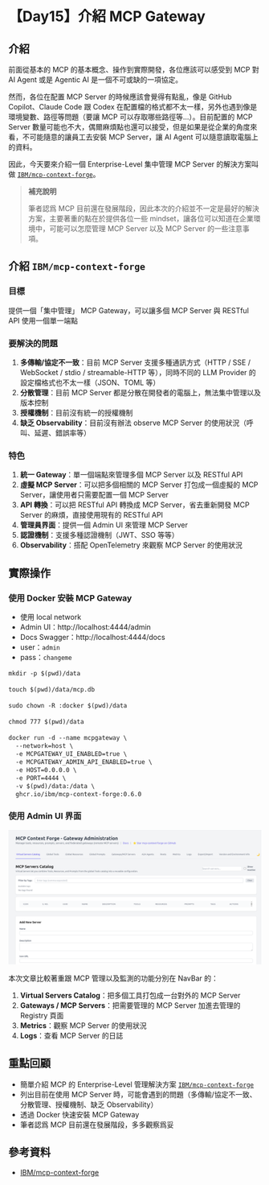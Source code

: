 # 【Day15】介紹 MCP Gateway

## 介紹

前面從基本的 MCP 的基本概念、操作到實際開發，各位應該可以感受到 MCP 對 AI Agent 或是 Agentic AI 是一個不可或缺的一項協定。

然而，各位在配置 MCP Server 的時候應該會覺得有點亂，像是 GitHub Copilot、Claude Code 跟 Codex 在配置檔的格式都不太一樣，另外也遇到像是環境變數、路徑等問題（要讓 MCP 可以存取哪些路徑等...）。目前配置的 MCP Server 數量可能也不大，偶爾麻煩點也還可以接受，但是如果是從企業的角度來看，不可能隨意的讓員工去安裝 MCP Server，讓 AI Agent 可以隨意讀取電腦上的資料。

因此，今天要來介紹一個 Enterprise-Level 集中管理 MCP Server 的解決方案叫做 [`IBM/mcp-context-forge`](https://github.com/IBM/mcp-context-forge)。

> **補充說明**
>
> 筆者認爲 MCP 目前還在發展階段，因此本次的介紹並不一定是最好的解決方案，主要著重的點在於提供各位一些 mindset，讓各位可以知道在企業環境中，可能可以怎麼管理 MCP Server 以及 MCP Server 的一些注意事項。

## 介紹 `IBM/mcp-context-forge`

### 目標

提供一個「集中管理」 MCP Gateway，可以讓多個 MCP Server 與 RESTful API 使用一個單一端點

### 要解決的問題

1. **多傳輸/協定不一致**：目前 MCP Server 支援多種通訊方式（HTTP / SSE / WebSocket / stdio / streamable-HTTP 等），同時不同的 LLM Provider 的設定檔格式也不太一樣（JSON、TOML 等）
1. **分散管理**：目前 MCP Server 都是分散在開發者的電腦上，無法集中管理以及版本控制
1. **授權機制**：目前沒有統一的授權機制
1. **缺乏 Observability**：目前沒有辦法 observe MCP Server 的使用狀況（呼叫、延遲、錯誤率等）

### 特色

1. **統一 Gateway**：單一個端點來管理多個 MCP Server 以及 RESTful API
1. **虛擬 MCP Server**：可以把多個相關的 MCP Server 打包成一個虛擬的 MCP Server，讓使用者只需要配置一個 MCP Server
1. **API 轉換**：可以把 RESTful API 轉換成 MCP Server，省去重新開發 MCP Server 的麻煩，直接使用現有的 RESTful API
1. **管理員界面**：提供一個 Admin UI 來管理 MCP Server
1. **認證機制**：支援多種認證機制（JWT、SSO 等等）
1. **Observability**：搭配 OpenTelemetry 來觀察 MCP Server 的使用狀況

## 實際操作

### 使用 Docker 安裝 MCP Gateway

- 使用 local network
- Admin UI：http://localhost:4444/admin
- Docs Swagger：http://localhost:4444/docs
- user：`admin`
- pass：`changeme`

```shell
mkdir -p $(pwd)/data

touch $(pwd)/data/mcp.db

sudo chown -R :docker $(pwd)/data

chmod 777 $(pwd)/data

docker run -d --name mcpgateway \
  --network=host \
  -e MCPGATEWAY_UI_ENABLED=true \
  -e MCPGATEWAY_ADMIN_API_ENABLED=true \
  -e HOST=0.0.0.0 \
  -e PORT=4444 \
  -v $(pwd)/data:/data \
  ghcr.io/ibm/mcp-context-forge:0.6.0
```

### 使用 Admin UI 界面

![20250914123133](https://raw.githubusercontent.com/hsiangjenli/pic-bed/main/images/20250914123133.png)

本次文章比較著重跟 MCP 管理以及監測的功能分別在 NavBar 的：

1. **Virtual Servers Catalog**：把多個工具打包成一台對外的 MCP Server
1. **Gateways / MCP Servers**：把需要管理的 MCP Server 加進去管理的 Registry 頁面
1. **Metrics**：觀察 MCP Server 的使用狀況
1. **Logs**：查看 MCP Server 的日誌

## 重點回顧

- 簡單介紹 MCP 的 Enterprise-Level 管理解決方案 [`IBM/mcp-context-forge`](https://github.com/IBM/mcp-context-forge)
- 列出目前在使用 MCP Server 時，可能會遇到的問題（多傳輸/協定不一致、分散管理、授權機制、缺乏 Observability）
- 透過 Docker 快速安裝 MCP Gateway
- 筆者認爲 MCP 目前還在發展階段，多多觀察爲妥

## 參考資料

- [IBM/mcp-context-forge](https://github.com/IBM/mcp-context-forge)
